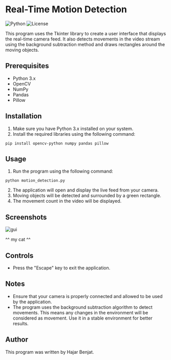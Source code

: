 # Real-Time Motion Detection
![Python](https://img.shields.io/badge/python-3.10-blue.svg)
![License](https://img.shields.io/badge/license-MIT-green.svg)

This program uses the Tkinter library to create a user interface that displays the real-time camera feed. It also detects movements in the video stream using the background subtraction method and draws rectangles around the moving objects.

## Prerequisites

- Python 3.x
- OpenCV
- NumPy
- Pandas
- Pillow

## Installation

1. Make sure you have Python 3.x installed on your system.
2. Install the required libraries using the following command:

```
pip install opencv-python numpy pandas pillow
```

## Usage

1. Run the program using the following command:

```
python motion_detection.py
```

2. The application will open and display the live feed from your camera.
3. Moving objects will be detected and surrounded by a green rectangle.
4. The movement count in the video will be displayed.

## Screenshots
![gui](https://github.com/hajarbenjat/MotionDetection/assets/138059507/b68d730d-4463-437e-b7cc-1c50d808b4fc)

^^ my cat ^^

## Controls

- Press the "Escape" key to exit the application.

## Notes

- Ensure that your camera is properly connected and allowed to be used by the application.
- The program uses the background subtraction algorithm to detect movements. This means any changes in the environment will be considered as movement. Use it in a stable environment for better results.

## Author

This program was written by Hajar Benjat.

